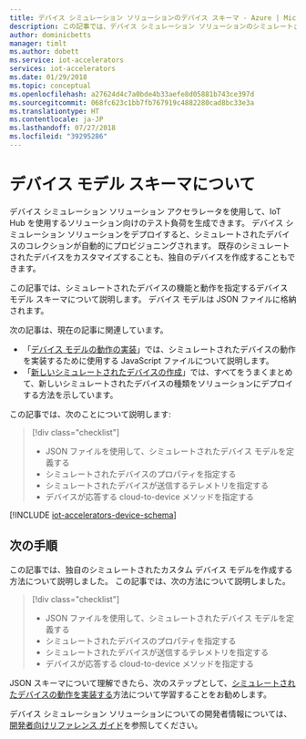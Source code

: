 ```yaml
---
title: デバイス シミュレーション ソリューションのデバイス スキーマ - Azure | Microsoft Docs
description: この記事では、デバイス シミュレーション ソリューションのシミュレートされたデバイスを定義する JSON スキーマについて説明します。
author: dominicbetts
manager: timlt
ms.author: dobett
ms.service: iot-accelerators
services: iot-accelerators
ms.date: 01/29/2018
ms.topic: conceptual
ms.openlocfilehash: a27624d4c7a0bde4b33aefe8d05881b743ce397d
ms.sourcegitcommit: 068fc623c1bb7fb767919c4882280cad8bc33e3a
ms.translationtype: HT
ms.contentlocale: ja-JP
ms.lasthandoff: 07/27/2018
ms.locfileid: "39295286"
---
```

# <a name="understand-the-device-model-schema"></a>デバイス モデル スキーマについて

デバイス シミュレーション ソリューション アクセラレータを使用して、IoT Hub を使用するソリューション向けのテスト負荷を生成できます。 デバイス シミュレーション ソリューションをデプロイすると、シミュレートされたデバイスのコレクションが自動的にプロビジョニングされます。 既存のシミュレートされたデバイスをカスタマイズすることも、独自のデバイスを作成することもできます。

この記事では、シミュレートされたデバイスの機能と動作を指定するデバイス モデル スキーマについて説明します。 デバイス モデルは JSON ファイルに格納されます。

次の記事は、現在の記事に関連しています。

* 「[デバイス モデルの動作の実装](iot-accelerators-device-simulation-device-behavior.md)」では、シミュレートされたデバイスの動作を実装するために使用する JavaScript ファイルについて説明します。
* 「[新しいシミュレートされたデバイスの作成](iot-accelerators-remote-monitoring-test.md)」では、すべてをうまくまとめて、新しいシミュレートされたデバイスの種類をソリューションにデプロイする方法を示しています。

この記事では、次のことについて説明します:

>[!div class="checklist"]
> * JSON ファイルを使用して、シミュレートされたデバイス モデルを定義する
> * シミュレートされたデバイスのプロパティを指定する
> * シミュレートされたデバイスが送信するテレメトリを指定する
> * デバイスが応答する cloud-to-device メソッドを指定する

[!INCLUDE [iot-accelerators-device-schema](../../includes/iot-accelerators-device-schema.md)]

## <a name="next-steps"></a>次の手順

この記事では、独自のシミュレートされたカスタム デバイス モデルを作成する方法について説明しました。 この記事では、次の方法について説明しました。

<!-- Repeat task list from intro -->
>[!div class="checklist"]
> * JSON ファイルを使用して、シミュレートされたデバイス モデルを定義する
> * シミュレートされたデバイスのプロパティを指定する
> * シミュレートされたデバイスが送信するテレメトリを指定する
> * デバイスが応答する cloud-to-device メソッドを指定する

JSON スキーマについて理解できたら、次のステップとして、[シミュレートされたデバイスの動作を実装する](iot-accelerators-device-simulation-device-behavior.md)方法について学習することをお勧めします。

デバイス シミュレーション ソリューションについての開発者情報については、[開発者向けリファレンス ガイド](https://github.com/Azure/device-simulation-dotnet/wiki/Simulation-Service-Developer-Reference-Guide)を参照してください。
